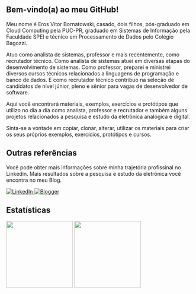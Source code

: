 <h2>Bem-vindo(a) ao meu GitHub!</h2>

<p>
Meu nome é Eros Vitor Bornatowski, casado, dois filhos, pós-graduado em Cloud Computing pela PUC-PR, graduado em Sistemas de Informação pela Faculdade SPEI e técnico em Processamento de Dados pelo Colégio Bagozzi.
</p>
<p>
Atuo como analista de sistemas, professor e mais recentemente, como recrutador técnico. Como analista de sistemas atuei em diversas etapas do desenvolvimento de sistemas. Como professor, preparei e ministrei diversos cursos técnicos relacionados a linguagens de programação e banco de dados. E como recrutador técnico contribuo na seleção de candidatos de nível júnior, pleno e sênior para vagas de desenvolvedor de software.
</p>
<p>
Aqui você encontrará materiais, exemplos, exercícios e protótipos que utilizo no dia a dia como analista, professor e recrutador e também alguns projetos relacionados a pesquisa e estudo da eletrônica analógica e digital.
</p>
<p>
Sinta-se a vontade em copiar, clonar, alterar, utilizar os materiais para criar os seus próprios exemplos, exercícios, protótipos e cursos.
</p>

<h2>Outras referências</h2>
<p>
Você pode obter mais informações sobre minha trajetória profissinal no Linkedin. Mais resultados sobre a pesquisa e estudo da eletrônica você encontra no meu Blog.
</p>
<p>
  <a href="https://www.linkedin.com/in/erosvitor/" target="_blank">
    <img alt="LinkedIn" src="https://img.shields.io/badge/linkedin-%230077B5.svg?&style=for-the-badge&logo=linkedin&logoColor=white" />
  </a>
  <a href="https://erosvitor.blogspot.com/" target="_blank">
    <img alt="Blogger" src="https://img.shields.io/badge/blogger-%23FF5722.svg?&style=for-the-badge&logo=blogger&logoColor=white" />
  </a>  
</p>

<h2>Estatísticas</h2>
<div align="left">
<img height="180em" src="https://github-readme-stats.vercel.app/api/top-langs/?username=erosvitor&show_icons=true&hide_border=false&layout=compact&langs_count=8&theme=default"/>
	
<img height="180em" src="https://github-readme-stats.vercel.app/api?username=erosvitor&show_icons=true&hide_border=false&count_private=true&include_all_commits=true&theme=default" />
</div>
